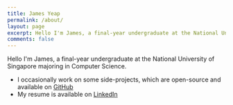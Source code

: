 ```yaml
---
title: James Yeap
permalink: /about/
layout: page
excerpt: Hello I'm James, a final-year undergraduate at the National University of Singapore majoring in Computer Science.
comments: false
---
```


Hello I'm James, a final-year undergraduate at the National University of Singapore majoring in Computer Science.

* I occasionally work on some side-projects, which are open-source and available on [GitHub](https://www.github.com/jamesyeap)
* My resume is available on [LinkedIn](https://www.linkedin.com/in/jamesyeap/)
